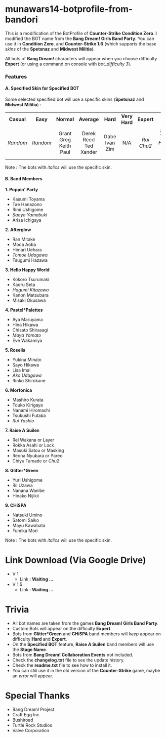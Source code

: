 # munawars14-botprofile-from-bandori
This is a modification of the BotProfile of <b>Counter-Strike Condition Zero</b>. I modified the BOT name from the <b>Bang Dream! Girls Band Party</b>. You can use it in <b>Condition Zero</b>, and <b>Counter-Strike 1.6</b> (which supports the base <i>skins</i> of the <b>Spetsnaz</b> and <b>Midwest Militia</b>).

All bots of <b>Bang Dream!</b> characters will appear when you choose difficulty <b>Expert</b> (or using a command on console with <i>bot_difficulty 3</i>).

<h3>Features</h3>
<h4>A. Specified Skin for Specified BOT</h4>

Some selected specified bot will use a specific skins (<b>Spetsnaz</b> and <b>Midwest Militia</b>) :
<table>
<tbody align="center">
<tr>
<td><b>Casual</b></td>
<td><b>Easy</b></td>
<td><b>Normal</b></td>
<td><b>Average</b></td>
<td><b>Hard</b></td>
<td><b>Very Hard</b></td>
<td><b>Expert</b></td>
<td><b>Elite</b></td>
</tr>
<tr>
<td><i>Random</i></td>
<td><i>Random</i></td>
<td>Grant<br>
Greg<br>
Keith<br>
Paul</td>
<td>Derek<br>
Reed<br>
Ted<br>
Xander</td>
<td>Gabe<br>
Ivan<br>
Zim</td>
<td>N/A</td>
<td><i>Rui<br>
Chu2</i></td>
<td><i>Saaya<br>
Tomoe<br>
Hagumi<br>
Maya<br>
Ako</i></td>
</tr>
</tbody>
</table>

Note : The bots with <i>italics</i> will use the specific skin.

<H4>B. Band Members</h4>

<B>1. Poppin' Party</b>
- Kasumi Toyama
- Tae Hanazono
- Rimi Ushigome
- <i>Saaya Yamabuki</i>
- Arisa Ichigaya

<B>2. Afterglow</b>
- Ran Mitake
- Moca Aoba
- Himari Uehara
- <i>Tomoe Udagawa</i>
- Tsugumi Hazawa

<B>3. Hello Happy World</b>
- Kokoro Tsurumaki
- Kaoru Seta
- <i>Hagumi Kitazawa</i>
- Kanon Matsubara
- Misaki Okusawa

<B>4. Pastel*Palettes</b>
- Aya Maruyama
- Hina Hikawa
- Chisato Shirasagi
- <i>Maya Yamato</i>
- Eve Wakamiya

<B>5. Roselia</b>
- Yukina Minato
- Sayo Hikawa
- Lisa Imai
- <i>Ako Udagawa</i>
- Rinko Shirokane

<B>6. Morfonica</b>
- Mashiro Kurata
- Touko Kirigaya
- Nanami Hiromachi
- Tsukushi Futaba
- <i>Rui Yashio</i>

<B>7. Raise A Suilen</b>
- Rei Wakana or Layer
- Rokka Asahi or Lock
- Masuki Satou or Masking
- Reona Nyubara or Pareo
- Chiyu Tamade or <i>Chu2</i>

<B>8. Glitter*Green</b>
- Yuri Ushigome
- Rii Uzawa
- Nanana Wanibe
- Hinako Nijikii

<B>9. CHiSPA</b>
- Natsuki Umino
- Satomi Saiko
- Mayu Kawabata
- Fumika Mori

Note : The bots with <i>italics</i> will use the specific skin.

# Link Download (Via Google Drive)
- V 1
  - Link : <a><b>Waiting ...</b></a>
- V 1.5
  - Link : <a><b>Waiting ...</b></a>

# Trivia
- All bot names are taken from the games <b>Bang Dream! Girls Band Party</b>.
- Custom Bots will appear on the difficulty <b>Expert</b>.
- Bots from <b>Glitter*Green</b> and <b>CHiSPA</b> band members will <i>keep</i> appear on difficulty <b>Hard</b> and <b>Expert</b>.
- On the <b>Specified BOT</b> feature, <b>Raise A Suilen</b> band members will use the <b>Stage Name</b>.
- Bots from <b>Bang Dream! Collaboration Events</b> not included.
- Check the <b>changelog.txt</b> file to see the update history.
- Check the <b>readme.txt</b> file to see how to install it.
- You can <i>still</i> use it in the old version of the <b>Counter-Strike</b> game, maybe an <i>error</i> will appear.

# Special Thanks
- Bang Dream! Project
- Craft Egg Inc.
- Bushiroad
- Turtle Rock Studios
- Valve Corporation
